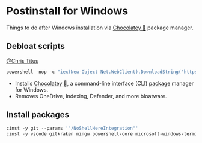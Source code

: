 # Postinstall for Windows


Things to do after Windows installation via [Chocolatey 🍫](https://chocolatey.org/) package manager.

<!--more-->

## Debloat scripts

[@Chris Titus](https://christitus.com/windows-10-scripts/)

```powershell
powershell -nop -c "iex(New-Object Net.WebClient).DownloadString('https://git.io/JJ8R4')"
```

- Installs [Chocolatey 🍫](https://chocolatey.org/), a command-line interface (CLI) [package](https://chocolatey.org/packages) manager for Windows.
- Removes OneDrive, Indexing, Defender, and more bloatware.

## Install packages

```powershell
cinst -y git --params '"/NoShellHereIntegration"'
cinst -y vscode gitkraken mingw powershell-core microsoft-windows-terminal nodejs-lts qbittorrent googlechrome firefox vivaldi brave anydesk telegram microsoft-teams 7zip bandizip honeyview potplayer youtube-dl ffmpeg lavfilters crystaldiskinfo directx vcredist-all adobereader typora marktext miktex pandoc pandoc-crossref

